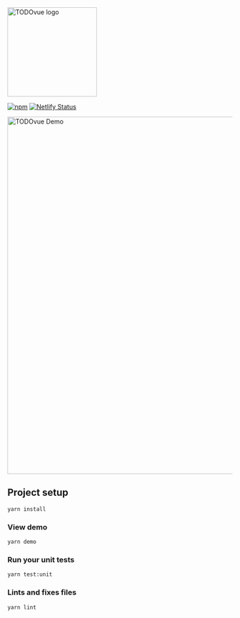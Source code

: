 <img width="200" src="https://firebasestorage.googleapis.com/v0/b/todovue-blog.appspot.com/o/logo.png?alt=media&token=d8eb592f-e4a9-4b02-8aff-62d337745f41" alt="TODOvue logo">

[![npm](https://img.shields.io/npm/v/todovue-menu.svg)](https://www.npmjs.com/package/todovue-menu) [![Netlify Status](https://api.netlify.com/api/v1/badges/4dc66967-f281-4195-9633-bb5249466b6a/deploy-status)](https://app.netlify.com/sites/silly-bienenstitch-d79b68/deploys)

<img width="800" src="https://firebasestorage.googleapis.com/v0/b/todovue-blog.appspot.com/o/imagesGit%2Ftodovue-menu.png?alt=media&token=01362294-af90-4129-9f6c-511eebd4d731" alt="TODOvue Demo">

## Project setup
```
yarn install
```

### View demo
```
yarn demo
```

### Run your unit tests
```
yarn test:unit
```

### Lints and fixes files
```
yarn lint
```
